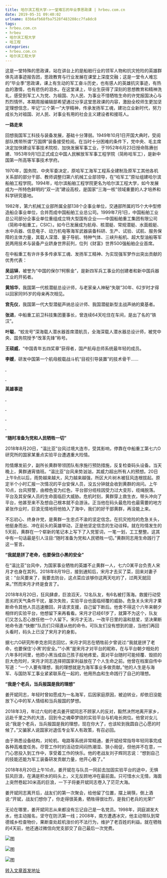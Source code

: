 ```yaml
---
title: 哈尔滨工程大学->一堂难忘的毕业季思政课 | hrbeu.com.cn
date: 2019-05-31 09:40:02
urlname: 83b6afb68fba7528f483208cc7fa8dc8
tags: 
- hrbeu.com.cn
- hrbeu
- 哈尔滨工程大学
- 哈工程
categories:
- hrbeu.com.cn
- 哈尔滨工程大学
---
```



这是一堂特殊的思政课，站在讲台上的是船舶行业的领军人物和抗灾抢险的英雄群体先进事迹报告团，思政教育与行业发展在课堂上深度交融；这是一堂令人难忘的“毕业季”思政课，课上有生动的军工奋斗历史，也有感人的英雄抗灾事迹，有热血的激情，也有悲伤的泪水。在这堂课上，毕业生获得了深刻的思想教育和精神洗礼，感受到军工人为党、为祖国、为人民、为事业不惜牺牲生命的许党报国决心与烈烈情怀。本期周报编辑部希望通过分享这堂思政课的内容，激励全校师生更加坚定理想信念，牢记“三个第一”大学精神，传承发扬军工魂，建功立业新时代，努力成长为对祖国、对人民、对事业有用的社会主义建设者和接班人。

**一路走来**

回想我国军工科技与装备发展，基础十分薄弱。1949年10月1日开国大典时，受阅部队携带所谓“万国牌”装备接受检阅。在当时十分困难的条件下，党中央、毛主席决定加快建设军事技术院校、加快发展军事工业，于1952年6月23日授命陈赓创建、1953年9月1日正式成立中国人民解放军军事工程学院（简称哈军工），是新中国第一所高等军事技术学府。

1970年，国务院、中央军委决定，原哈军工海军工程系全建制及原军工其他各机关系部的部分干部、教师调整归第六机械工业部领导，在“哈军工”原址组建哈尔滨船舶工程学院。1994年，哈尔滨船舶工程学院更名为哈尔滨工程大学，如今发展成为一所特色鲜明的“双一流”建设高校，是国家“三海一核”领域重要的人才培养和科学研究基地。

1982年，第六机械工业部所属全部138个企事业单位，交通部所属的15个大中型修造船企事业单位，合并而成中国船舶工业总公司。1999年7月1日，中国船舶工业总公司部分企事业单位重组成立特大型国有企业——中国船舶重工集团有限公司（简称中船重工，CSIC）。如今已发展成为航母、核潜艇、常规潜艇、水面舰艇、水中兵器、信息电子、动力机电等海军武器装备科研、生产、试验、试航、服务保障的主体力量，其载人深潜、量子导航、特种气体、三峡升船机、超大型油船等军民两用技术与装备产业跻身世界前列，位列《财富》世界500强船舶企业首席。

在中船重工有许许多多传承军工魂、发扬军工精神、为实现强军梦作出突出贡献的优秀代表：

**吴运铎**，被誉为“中国的保尔?柯察金”，是新四军兵工事业的创建者和新中国兵器工业的开拓者。

**黄旭华**，我国第一代核潜艇总设计师，与老家亲人神秘“失联”30年、62岁时才得以回家同95岁的母亲再次相见。

**宫先仪**，我国第一代大型潜艇声纳总设计师、我国潜艇新型主战声纳的奠基者。

**张进**，中船重工前卫科技集团董事长，曾连续64天吃住在车间，是出了名的“铁汉”。

**叶聪**，“蛟龙号”深海载人潜水器首席潜航员，全海深载人潜水器总设计师，被党中央、国务院授予“改革先锋”称号。

**王硕威**，“中国青年五四奖章”获得者，国产航母总师系统最年轻的成员。

**李媛**，研发中国第一个航母舰载战斗机“目视引导装置”的技术骨干……

[ ](/news/UploadFiles_4906/201905/2019053109005175.jpg)

[ ](/news/UploadFiles_4906/201905/2019053109005175.jpg)

**英雄事迹**

[ ](/news/UploadFiles_4906/201905/2019053109010405.jpg)

[ ](/news/UploadFiles_4906/201905/2019053109010405.jpg)

[ ](/news/UploadFiles_4906/201905/2019053109011403.jpg)

[ ](/news/UploadFiles_4906/201905/2019053109011403.jpg)

**“随时准备为党和人民牺牲一切”**

2018年8月20日，“温比亚”台风过境大连市，受其影响，停靠在中船重工第七六O研究所的国家某重点实验平台遭遇重大险情。

险情爆发前夕，副所长黄群带领团队有序施行预防措施，反复检查码头设备。当天晚上，黄群通宵值班。“温比亚”台风来势汹汹，其威力超出所有人的预想。20日上午9点以后，雨势越来越大，风力越来越强，所区大片树木被狂风连根拔起。原定半个小时汇报一次情况的平台安保人员，没五分钟就会收到黄群的询问。上午10点，台风预警，由橙色变为红色，平台部分缆柱因受力过大变形，缆绳脱落。平台及其安保人员的生命面临巨大威胁。危机时刻，黄群穿上救生衣，带头冲向了平台，他甚至来不及想自己根本就不会游泳。正当他在码头最危险也最需要的地方紧张作业时，巨浪无情地将他拍入了海中，我们的好干部黄群，再没能上来。

不忘初心、终身许党，是黄群一生忠贞不渝的坚定信念。在抗灾抢险的危急关头，他挺身而出、冲在前头的英雄举动，正是他坚定信念的生动诠释。就在险情发生的5天前，黄群在一个崭新的笔记本上写下了入党誓词，一笔一划，工工整整。这其中有一句话最是引人注目:“随时准备为党和人民牺牲一切。”黄群同志用生命践行了这一誓言。

**“我就是拼了老命，也要保住小黑的安全”**

在“温比亚”台风中，为国家事业牺牲的英雄不止黄群一人，七六O某平台负责人宋月才也身在其列。2018年8月19日，接到通知后，宋月才去买了菜，回来对妻子说：“台风要来了，我要去防台，这点菜应该够你这两天吃的了，过两天就回来。”然而宋月才终是食言了。

2018年8月20日，狂风肆虐，巨浪滔天，12名队友，有6名被打落海。救援行动受恶劣的天气条件干扰，屡次失败，实验平台也面临倾覆的威胁。危急关头宋月才果断命令其他人员迅速撤回，并请求支援，自己留下断后。他舍不得这个六年来朝夕相伴的实验平台，他想留下来再看看。宋月才已经61岁了，就算不为这个，队友们又怎么忍心放任他一个人留下。宋月才无法，一改平日里的温和慈爱，坚决果断地命令道:“快撤!”队员们只得遵从他的命令。可队友们没有想到的是，当他们再回头看时，码头上已没了宋月才的身影。

据七六O研究所李克忠同志回忆，宋月才同志在牺牲前夕曾说过:“我就是拼了老命，也要保住‘小黑’的安全。”“小黑”是宋月才对平台的昵称，在与平台朝夕相处的六年多时间里，他把小黑当成自己孩子般地疼爱。面对平台随时可能倾覆、毁损的巨大危险时，宋月才同志选择把国家利益放在了个人生命之前。他曾在档案自传中写道：“一个人要有理想，我的理想就是为海军事业多做贡献。”他的人生是与海军、与国防军工事业紧紧联系在一起的，他用热血和生命践行了自己的理想。

**“我是个老兵，当兵报国是我的理想”**

姜开斌同志，年轻时曾如愿成为一名海军，后因家庭原因，被迫转业，却依旧没能放下心中的军人情结和当兵报国的梦想。

2018年3月，年过六旬的老兵姜开斌同志不顾家人的反对，毅然决然地离开家乡，远赴千里之外的大连，回到令之魂牵梦绕的实验平台与机电长岗位。他曾对女儿说:“我是个老兵，当兵报国是我的理想，现在你大了，也该轮到我圆自己心愿的时候了。”又骗家人说国家对退伍专业军人有政策，有召必回。

由于熟悉设备结构，对轮机、电路等系统非常精通，姜开斌经常指导年轻同事完成各种高难度任务。尽管工作时的活动空间闷热潮湿、狭小局促，但他并不在意，一门心思投入到工作中，享受着工作的快乐。他的老战友刘子辉同志说：“想到自己的技能还能为军工装备研发贡献力量，他开心极了。”

2018年8月20日上午10点，姜开斌在与队员一同前去加固实验平台的途中，无惧狂风巨浪，在满是积水的码头上，义无反顾地冲在最前面。只可惜水火无情，海面上突然卷起30米高的巨浪，一下子将姜开斌同志卷入了茫茫大海。

姜开斌同志离开后，战友们的第一次聚会，给他留了位置，摆上碗筷，倒上酒说:“开斌，战友们想你了，你走得很英勇，牺牲得很壮烈，是我们老兵的光荣!”

无论在哪里，姜开斌同志从来都没有忘记自己是一名党员。1998年，洞庭湖发大水，他主动报名，坚守在防汛第一线；2008年，南方遭遇冰灾，他主动带队到常德城乡检查物价，果断查处趁机涨价的不法行为，维护了老百姓的利益。就在牺牲的4天前，他还通过微信向党支部交了自己最后一次党费。



![图](http://gongxue.cn/news/UploadFiles_4906/201905/2019053109011403.jpg)

![图](http://gongxue.cn/news/UploadFiles_4906/201905/2019053109010405.jpg)

![图](http://gongxue.cn/news/UploadFiles_4906/201905/2019053109005175.jpg)

[转入文章首发地址](http://gongxue.cn/news/2019/201905/news_195626.html)